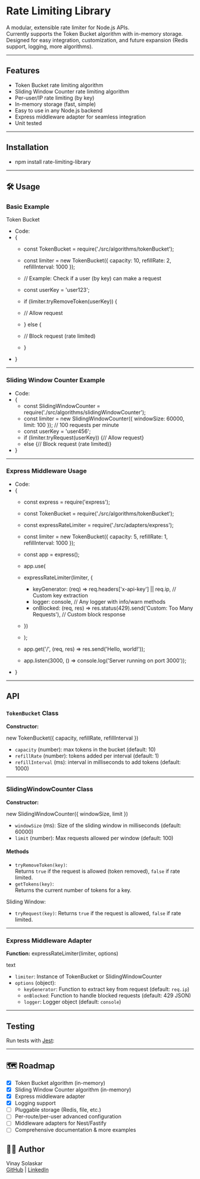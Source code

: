 # Rate Limiting Library

A modular, extensible rate limiter for Node.js APIs.  
Currently supports the Token Bucket algorithm with in-memory storage.  
Designed for easy integration, customization, and future expansion (Redis support, logging, more algorithms).

---

## Features

- Token Bucket rate limiting algorithm
- Sliding Window Counter rate limiting algorithm
- Per-user/IP rate limiting (by key)
- In-memory storage (fast, simple)
- Easy to use in any Node.js backend
- Express middleware adapter for seamless integration
- Unit tested

---

## Installation

- npm install rate-limiting-library

---

## 🛠️ Usage

### Basic Example
Token Bucket
- Code: 
- {
    - const TokenBucket = require('./src/algorithms/tokenBucket');
    - const limiter = new TokenBucket({ capacity: 10, refillRate: 2, refillInterval: 1000 });

    - // Example: Check if a user (by key) can make a request
    - const userKey = 'user123';
    - if (limiter.tryRemoveToken(userKey)) {
    - // Allow request
    - } else {
    - // Block request (rate limited)
    - }
- }

---

### Sliding Window Counter Example

- Code: 
- {
    - const SlidingWindowCounter = require('./src/algorithms/slidingWindowCounter');
    - const limiter = new SlidingWindowCounter({ windowSize: 60000, limit: 100 }); // 100 requests per minute
    - const userKey = 'user456';
    - if (limiter.tryRequest(userKey)) {// Allow request}
    - else {// Block request (rate limited)}
- }

---

### Express Middleware Usage

- Code:
- {
    - const express = require('express');
    - const TokenBucket = require('./src/algorithms/tokenBucket');
    - const expressRateLimiter = require('./src/adapters/express');
    - const limiter = new TokenBucket({ capacity: 5, refillRate: 1, refillInterval: 1000 });
    - const app = express();

    - app.use(
    - expressRateLimiter(limiter, {
       - keyGenerator: (req) => req.headers['x-api-key'] || req.ip, // Custom key extraction
       - logger: console, // Any logger with info/warn methods
       - onBlocked: (req, res) => res.status(429).send('Custom: Too Many Requests'), // Custom block response
    - })
    - );

    - app.get('/', (req, res) => res.send('Hello, world!'));
    - app.listen(3000, () => console.log('Server running on port 3000'));
- }

---

## API

### `TokenBucket` Class

**Constructor:**

new TokenBucket({ capacity, refillRate, refillInterval })
- `capacity` (number): max tokens in the bucket (default: 10)
- `refillRate` (number): tokens added per interval (default: 1)
- `refillInterval` (ms): interval in milliseconds to add tokens (default: 1000)

---

### SlidingWindowCounter Class

**Constructor:**

new SlidingWindowCounter({ windowSize, limit })
- `windowSize` (ms): Size of the sliding window in milliseconds (default: 60000)
- `limit` (number): Max requests allowed per window (default: 100)

#### Methods

- `tryRemoveToken(key)`:  
  Returns `true` if the request is allowed (token removed), `false` if rate limited.
- `getTokens(key)`:  
  Returns the current number of tokens for a key.

Sliding Window: 
- `tryRequest(key)`: Returns `true` if the request is allowed, `false` if rate limited.

---

### Express Middleware Adapter

**Function:**
expressRateLimiter(limiter, options)

text
- `limiter`: Instance of TokenBucket or SlidingWindowCounter
- `options` (object):
  - `keyGenerator`: Function to extract key from request (default: `req.ip`)
  - `onBlocked`: Function to handle blocked requests (default: 429 JSON)
  - `logger`: Logger object (default: `console`)

---

## Testing

Run tests with [Jest](https://jestjs.io/):


---

## 🗺️ Roadmap

- [x] Token Bucket algorithm (in-memory)
- [x] Sliding Window Counter algorithm (in-memory)
- [x] Express middleware adapter
- [x] Logging support
- [ ] Pluggable storage (Redis, file, etc.)
- [ ] Per-route/per-user advanced configuration
- [ ] Middleware adapters for Nest/Fastify
- [ ] Comprehensive documentation & more examples

## 👨‍💻 Author

Vinay Solaskar  
[GitHub](https://github.com/vinaysolaskar) | [LinkedIn](https://www.linkedin.com/in/vinay-solaskar-a61b0125b/)
